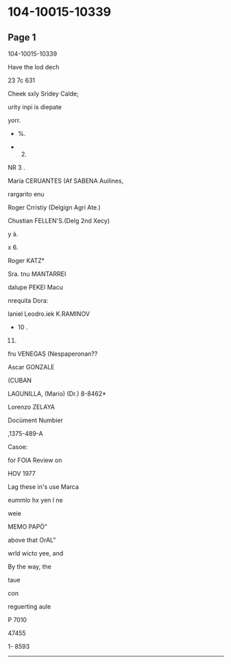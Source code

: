 # 104-10015-10339

## Page 1

104-10015-10339

Have the lod dech

23 7c 631

Cheek sxly Sridey Calde;

urity inpi is diepate

yorr.

* %.

+ 2.

NR 3 .

María CERUANTES (Af SABENA Auilines,

rargarito enu

Roger Crristiy (Delgign Agri Ate.)

Chustian FELLEN'S.(Delg 2nd Xecy)

y à.

x 6.

Roger KATZ°

Sra. tnu MANTARREI

dalupe PEKEI Macu

nrequita Dora:

laniel Leodro.iek K.RAMINOV

- 10 .

11.

fru VENEGAS (Nespaperonan??

Ascar GONZALE

(CUBAN

LAGUNILLA, (Mario) (Dr.) 8-8462*

Lorenzo ZELAYA

Docüment Numbier

,1375-489-A

Casoe:

for FOlA Review on

HOV 1977

Lag these in's use Marca

eummlo hx yen l ne

weie

MEMO PAPÒ"

above that OrAL"

wrld wicto yee, and

By the way, the

taue

con

reguerting aule

P 7010

47455

1- 8593

---

